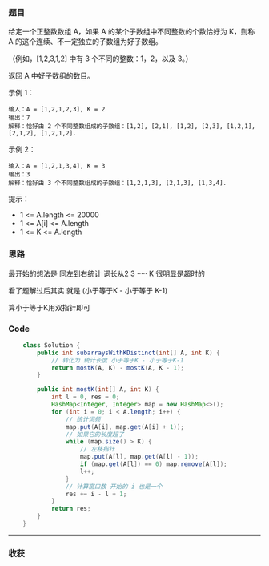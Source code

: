 ### 题目

给定一个正整数数组 A，如果 A 的某个子数组中不同整数的个数恰好为 K，则称 A 的这个连续、不一定独立的子数组为好子数组。

（例如，[1,2,3,1,2] 中有 3 个不同的整数：1，2，以及 3。）

返回 A 中好子数组的数目。

示例 1：
```
输入：A = [1,2,1,2,3], K = 2
输出：7
解释：恰好由 2 个不同整数组成的子数组：[1,2], [2,1], [1,2], [2,3], [1,2,1], [2,1,2], [1,2,1,2].
```
示例 2：
```
输入：A = [1,2,1,3,4], K = 3
输出：3
解释：恰好由 3 个不同整数组成的子数组：[1,2,1,3], [2,1,3], [1,3,4].
```

提示：

- 1 <= A.length <= 20000
- 1 <= A[i] <= A.length
- 1 <= K <= A.length

### 思路

最开始的想法是 同左到右统计 词长从2 3 ····· K 很明显是超时的

看了题解过后其实 就是 (小于等于K - 小于等于 K-1) 

算小于等于K用双指针即可

### Code
```java
    class Solution {
        public int subarraysWithKDistinct(int[] A, int K) {
            // 转化为 统计长度 小于等于K - 小于等于K-1
            return mostK(A, K) - mostK(A, K - 1);
        }

        public int mostK(int[] A, int K) {
            int l = 0, res = 0;
            HashMap<Integer, Integer> map = new HashMap<>();
            for (int i = 0; i < A.length; i++) {
                // 统计词频
                map.put(A[i], map.get(A[i] + 1));
                // 如果它的长度超了
                while (map.size() > K) {
                    // 左移指针
                    map.put(A[l], map.get(A[l] - 1));
                    if (map.get(A[l]) == 0) map.remove(A[l]);
                    l++;
                }
                // 计算窗口数 开始的 i 也是一个
                res += i - l + 1;
            }
            return res;
        }
    }
```
*** 
### 收获
